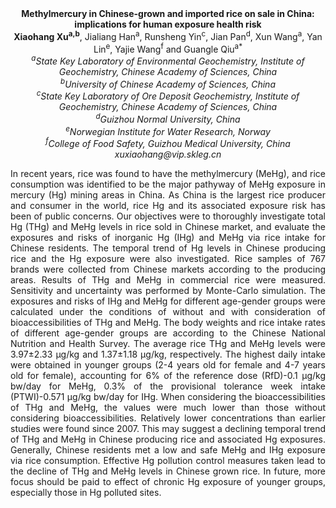 <center><strong>Methylmercury in Chinese-grown and imported rice on sale in China:
implications for human exposure health risk</strong>

<center><strong>Xiaohang Xu<sup>a,b</sup></strong>, Jialiang Han<sup>a</sup>, Runsheng Yin<sup>c</sup>, Jian Pan<sup>d</sup>, Xun
Wang<sup>a</sup>, Yan Lin<sup>e</sup>, Yajie Wang<sup>f</sup> and Guangle Qiu<sup>a*</sup>

<center><i><sup>a</sup>State Key Laboratory of Environmental Geochemistry, Institute of
Geochemistry, Chinese Academy of Sciences, China</i>

<center><i><sup>b</sup>University of Chinese Academy of Sciences, China</i>

<center><i><sup>c</sup>State Key Laboratory of Ore Deposit Geochemistry, Institute of
Geochemistry, Chinese Academy of Sciences, China</i>

<center><i><sup>d</sup>Guizhou Normal University, China</i>

<center><i><sup>e</sup>Norwegian Institute for Water Research, Norway</i>

<center><i><sup>f</sup>College of Food Safety, Guizhou Medical University, China</i>

<center><i>xuxiaohang@vip.skleg.cn</i>

<p style="text-align:justify">In recent years, rice was found to have the methylmercury (MeHg), and
rice consumption was identified to be the major pathyway of MeHg
exposure in mercury (Hg) mining areas in China. As China is the largest
rice producer and consumer in the world, rice Hg and its associated
exposure risk has been of public concerns. Our objectives were to
thoroughly investigate total Hg (THg) and MeHg levels in rice sold in
Chinese market, and evaluate the exposures and risks of inorganic Hg
(IHg) and MeHg via rice intake for Chinese residents. The temporal trend
of Hg levels in Chinese producing rice and the Hg exposure were also
investigated. Rice samples of 767 brands were collected from Chinese
markets according to the producing areas. Results of THg and MeHg in
commercial rice were measured. Sensitivity and uncertainty was performed
by Monte-Carlo simulation. The exposures and risks of IHg and MeHg for
different age-gender groups were calculated under the conditions of
without and with consideration of bioaccessibilities of THg and MeHg.
The body weights and rice intake rates of different age-gender groups
are according to the Chinese National Nutrition and Health Survey. The
average rice THg and MeHg levels were 3.97±2.33 µg/kg and 1.37±1.18
µg/kg, respectively. The highest daily intake were obtained in younger
groups (2-4 years old for female and 4-7 years old for female),
accounting for 6% of the reference dose (RfD)-0.1 µg/kg bw/day for MeHg,
0.3% of the provisional tolerance week intake (PTWI)-0.571 µg/kg bw/day
for IHg. When considering the bioaccessibilities of THg and MeHg, the
values were much lower than those without considering
bioaccessibilities. Relatively lower concentrations than earlier studies
were found since 2007. This may suggest a declining temporal trend of
THg and MeHg in Chinese producing rice and associated Hg exposures.
Generally, Chinese residents met a low and safe MeHg and IHg exposure
via rice consumption. Effective Hg pollution control measures taken lead
to the decline of THg and MeHg levels in Chinese grown rice. In future,
more focus should be paid to effect of chronic Hg exposure of younger
groups, especially those in Hg polluted sites.

